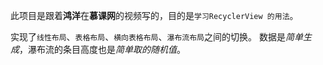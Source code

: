 此项目是跟着**鸿洋**在**慕课网**的视频写的，目的是`学习RecyclerView 的用法`。


实现了`线性布局`、`表格布局`、`横向表格布局`、`瀑布流布局`之间的切换。
数据是*简单生成*，瀑布流的条目高度也是*简单取的随机值*。